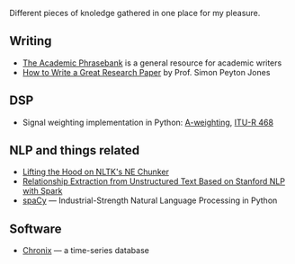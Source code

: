 Different pieces of knoledge gathered in one place for my pleasure.

## Writing

- [The Academic Phrasebank](http://www.phrasebank.manchester.ac.uk/) is a general resource for academic writers
- [How to Write a Great Research Paper](https://www.youtube.com/watch?v=g3dkRsTqdDA) by Prof. Simon Peyton Jones

## DSP
- Signal weighting implementation in Python: [A-weighting](https://github.com/endolith/waveform-analyzer/blob/master/A_weighting.py), [ITU-R 468](https://github.com/endolith/waveform-analyzer/blob/master/ITU_R_468_weighting.py)

## NLP and things related
- [Lifting the Hood on NLTK's NE Chunker](http://mattshomepage.com/articles/2016/May/23/nltk_nec/)
- [Relationship Extraction from Unstructured Text Based on Stanford NLP with Spark](https://youtu.be/PlmNvfyVy_4?t=14m1s)
- [spaCy](https://spacy.io/) — Industrial-Strength Natural Language Processing in Python

## Software

- [Chronix](http://www.chronix.io/) — a time-series database
